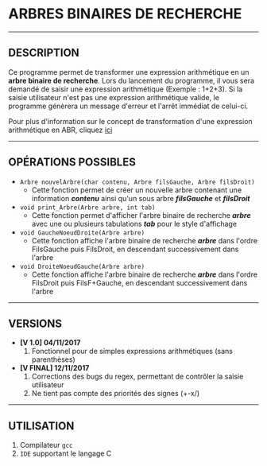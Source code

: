 # ARBRES BINAIRES DE RECHERCHE

-----------------------------

## DESCRIPTION
Ce programme permet de transformer une expression arithmétique en un **arbre binaire de recherche**.
Lors du lancement du programme, il vous sera demandé de saisir une expression arithmétique (Exemple : 1+2+3). Si la saisie utilisateur n'est pas une expression arithmétique valide, le programme génèrera un message d'erreur et l'arrêt immédiat de celui-ci.

Pour plus d'information sur le concept de transformation d'une expression arithmétique en ABR, cliquez [ici](https://www.developpez.net/forums/d1168100/general-developpement/algorithme-mathematiques/general-algorithmique/transformer-expression-arithmetique-bien-parenthesee-arbre-binaire/)

-----------------------------

## OPÉRATIONS POSSIBLES
* `Arbre nouvelArbre(char contenu, Arbre filsGauche, Arbre filsDroit)`
	* Cette fonction permet de créer un nouvelle arbre contenant une information _**contenu**_ ainsi qu'un sous arbre _**filsGauche**_ et _**filsDroit**_
* `void print_Arbre(Arbre arbre, int tab)`
	* Cette fonction permet d'afficher l'arbre binaire de recherche _**arbre**_ avec une ou plusieurs tabulations _**tab**_ pour le style d'affichage
* `void GaucheNoeudDroite(Arbre arbre)`
	* Cette fonction affiche l'arbre binaire de recherche _**arbre**_ dans l'ordre FilsGauche puis FilsDroit, en descendant successivement dans l'arbre
* `void DroiteNoeudGauche(Arbre arbre)`
	* Cette fonction affiche l'arbre binaire de recherche _**arbre**_ dans l'ordre FilsDroit puis FilsF+Gauche, en descendant successivement dans l'arbre

-----------------------------

## VERSIONS
* **[V 1.0] 04/11/2017**
	1. Fonctionnel pour de simples expressions arithmétiques (sans parenthèses)
* **[V FINAL] 12/11/2017**
	1. Corrections des bugs du regex, permettant de contrôler la saisie utilisateur
	2. Ne tient pas compte des priorités des signes (+-x/)

-----------------------------

## UTILISATION
1. Compilateur `gcc`
2. `IDE` supportant le langage C